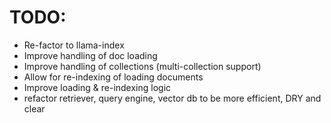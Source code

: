 # TODO:
- Re-factor to llama-index
- Improve handling of doc loading
- Improve handling of collections (multi-collection support)
- Allow for re-indexing of loading documents
- Improve loading & re-indexing logic
- refactor retriever, query engine, vector db to be more efficient, DRY and clear